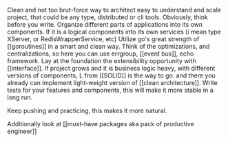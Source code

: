Clean and not too brut-force way to architect easy to understand and scale project, that could be any type, distributed or cli tools.
Obviously, think before you write. 
Organize different parts of applications into its own components.
If it is a logical components into its own services (i mean type XServer, or RedisWrapperService, etc)
Utilize go's great strength of [[goroutines]] in a smart and clean way. Think of the optimizations, and centralizations, so here you can use errgroup, [[event bus]], echo framework.
Lay at the foundation the extensibility opportunity with [[interface]].
If project grows and it is business logic heavy, with different versions of components, L from [[SOLID]] is the way to go. and there you already can implement light-weight version of [[clean architecture]].
Write tests for your features and components, this will make it more stable in a long run.

Keep pushing and practicing, this makes it more natural.


Additionally
look at [[must-have packages aka pack of productive engineer]]